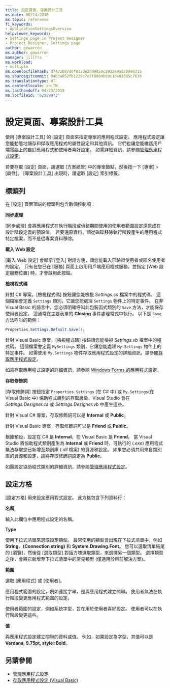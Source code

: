 ```yaml
---
title: 設定頁面、專案設計工具
ms.date: 06/14/2018
ms.topic: reference
f1_keywords:
- ApplicationSettingsOverview
helpviewer_keywords:
- Settings page in Project Designer
- Project Designer, Settings page
author: gewarren
ms.author: gewarren
manager: jillfra
ms.workload:
- multiple
ms.openlocfilehash: d7422b87d0f812de2d99d59c2932e9aa2b9e6315
ms.sourcegitcommit: 94b3a052fb1229c7e7f8804b09c1d403385c7630
ms.translationtype: HT
ms.contentlocale: zh-TW
ms.lasthandoff: 04/23/2019
ms.locfileid: "62989973"
---
```

# <a name="settings-page-project-designer"></a>設定頁面、專案設計工具

使用 [專案設計工具] 的 [設定] 頁面來指定專案的應用程式設定。 應用程式設定讓您能動態地儲存和擷取應用程式的屬性設定和其他資訊。 它們也讓您能維護用戶端電腦上的自訂應用程式和使用者喜好設定。 如需詳細資訊，請參閱[管理應用程式設定](../managing-application-settings-dotnet.md)。

若要存取 [設定] 頁面，請選取 [方案總管] 中的專案節點，然後按一下 [專案] > [屬性]。 [專案設計工具] 出現時，請選取 [設定] 索引標籤。

## <a name="header-bar"></a>標頭列

在 [設定] 頁面頂端的標頭列包含數個控制項：

**同步處理**

[同步處理] 會將應用程式在執行階段或偵錯期間使用的使用者範圍設定還原成在設計階段定義的預設值。 若要還原資料，請從磁碟移除執行階段產生的應用程式特定檔案，而不是從專案資料移除。

**載入 Web 設定**

[載入 Web 設定] 會顯示 [登入] 對話方塊，讓您能載入已驗證使用者或匿名使用者的設定。 只有在您已在 [服務] 頁面上啟用用戶端應用程式服務，並指定 [Web 設定服務位置] 時，才會啟用此按鈕。

**檢視程式碼**

針對 C# 專案，[檢視程式碼] 按鈕讓您能檢視 *Settings.cs* 檔案中的程式碼。 這個檔案會定義 `Settings` 類別，它讓您能處理 `Settings` 物件上的特定事件。 在非 Visual Basic 的語言中，您必須明確呼叫此包裝函式類別的 `Save` 方法，才能保存使用者設定。 這通常在主要表單的 **Closing** 事件處理常式中執行。 以下是 `Save` 方法呼叫的範例：

```csharp
Properties.Settings.Default.Save();
```

針對 Visual Basic 專案，[檢視程式碼] 按鈕讓您能檢視 *Settings.vb* 檔案中的程式碼。 這個檔案會定義 `MySettings` 類別，它讓您能處理 `My.Settings` 物件上的特定事件。 如需使用 `My.Settings` 物件存取應用程式設定的詳細資訊，請參閱[存取應用程式設定](/dotnet/visual-basic/developing-apps/programming/app-settings/accessing-application-settings)。

如需存取應用程式設定的詳細資訊，請參閱 [Windows Forms 的應用程式設定](/dotnet/framework/winforms/advanced/application-settings-for-windows-forms)。

**存取修飾詞**

[存取修飾詞] 按鈕指定 `Properties.Settings` (在 C# 中) 或 `My.Settings`(在 Visual Basic 中) 協助程式類別的存取層級，Visual Studio 會在 *Settings.Designer.cs* 或 *Settings.Designer.vb* 中產生這些。

針對 Visual C# 專案，存取修飾詞可以是 **Internal** 或 **Public**。

針對 Visual Basic 專案，存取修飾詞可以是 **Friend** 或 **Public**。

根據預設，設定在 C# 是 **Internal**，在 Visual Basic 是 **Friend**。 當 Visual Studio 將協助程式類別產生為 **Internal** 或 **Friend** 時，可執行的 (*.exe*) 應用程式無法存取您已新增至類別庫 (*.dll* 檔案) 的資源和設定。 如果您必須共用來自類別庫的資源和設定，請將存取修飾詞設定為 **Public**。

如需設定協助程式類別的詳細資訊，請參閱[管理應用程式設定](../managing-application-settings-dotnet.md)。

## <a name="settings-grid"></a>設定方格

[設定方格] 用來設定應用程式設定。 此方格包含下列資料行：

**名稱**

輸入此欄位中應用程式設定的名稱。

**Type**

使用下拉式清單來選取設定類型。 最常使用的類型會出現在下拉式清單中，例如 **String**、**(Connection string)** 和 **System.Drawing.Font**。 您可以選取清單結尾的 [瀏覽]，然後從 [選取類型] 對話方塊選取類型，來選擇另一個類型。 選擇類型之後，會將它新增至下拉式清單中的常見類型 (僅適用於目前解決方案)。

**範圍**

選取 [應用程式] 或 [使用者]。

應用程式範圍的設定，例如連接字串，是與應用程式建立關聯。 使用者無法在執行階段變更應用程式範圍的設定。

使用者範圍的設定，例如系統字型，旨在用於使用者喜好設定。 使用者可以在執行階段變更這些。

**值**

與應用程式設定建立關聯的資料或值。 例如，如果設定為字型，其值可以是 **Verdana, 9.75pt, style=Bold**。

## <a name="see-also"></a>另請參閱

- [管理應用程式設定](../managing-application-settings-dotnet.md)
- [存取應用程式設定 (Visual Basic)](/dotnet/visual-basic/developing-apps/programming/app-settings/accessing-application-settings)